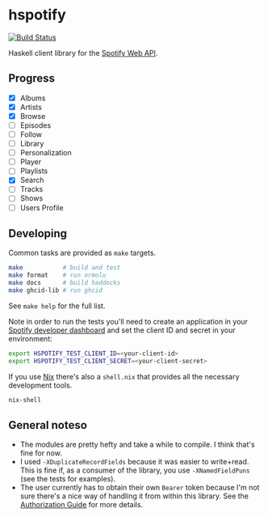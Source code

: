 # hspotify

[![Build Status](https://travis-ci.org/jmackie/hspotify.svg?branch=master)](https://travis-ci.org/jmackie/hspotify)

Haskell client library for the [Spotify Web API](https://developer.spotify.com/documentation/web-api/).

## Progress

- [x] Albums
- [x] Artists
- [x] Browse
- [ ] Episodes
- [ ] Follow
- [ ] Library
- [ ] Personalization
- [ ] Player
- [ ] Playlists
- [x] Search
- [ ] Tracks
- [ ] Shows
- [ ] Users Profile

## Developing

Common tasks are provided as `make` targets.

```bash
make           # build and test
make format    # run ormolu
make docs      # build haddocks
make ghcid-lib # run ghcid
```

See `make help` for the full list.

Note in order to run the tests you'll need to create an application in your
[Spotify developer dashboard](https://developer.spotify.com/dashboard) and set
the client ID and secret in your environment:

```bash
export HSPOTIFY_TEST_CLIENT_ID=<your-client-id>
export HSPOTIFY_TEST_CLIENT_SECRET=<your-client-secret>
```

If you use [Nix](https://nixos.org/nix/) there's also a `shell.nix` that
provides all the necessary development tools.

```bash
nix-shell
```

## General noteso

- The modules are pretty hefty and take a while to compile. I think that's fine for now.
- I used `-XDuplicateRecordFields` because it was easier to write+read. This is
  fine if, as a consumer of the library, you use `-XNamedFieldPuns` (see the tests for examples).
- The user currently has to obtain their own `Bearer` token because I'm not
  sure there's a nice way of handling it from within this library.
  See the [Authorization Guide](https://developer.spotify.com/documentation/general/guides/authorization-guide/)
  for more details.
